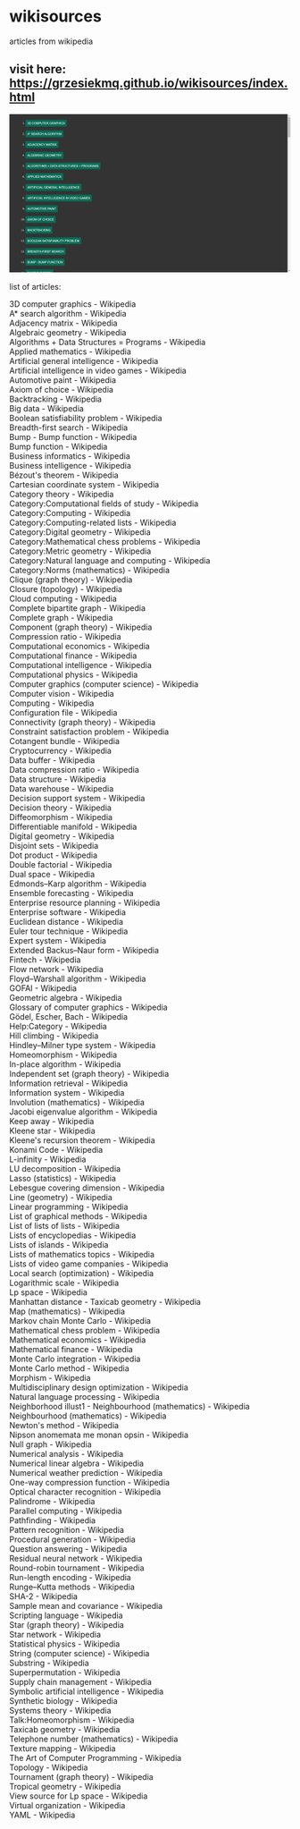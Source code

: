 # wikisources
articles from wikipedia
## visit here: https://grzesiekmq.github.io/wikisources/index.html  
  
![Screenshot](img.png)

list of articles:
  
    





 
3D computer graphics - Wikipedia  
A* search algorithm - Wikipedia  
Adjacency matrix - Wikipedia  
Algebraic geometry - Wikipedia  
Algorithms + Data Structures = Programs - Wikipedia  
Applied mathematics - Wikipedia  
Artificial general intelligence - Wikipedia  
Artificial intelligence in video games - Wikipedia  
Automotive paint - Wikipedia  
Axiom of choice - Wikipedia  
Backtracking - Wikipedia  
Big data - Wikipedia  
Boolean satisfiability problem - Wikipedia  
Breadth-first search - Wikipedia  
Bump - Bump function - Wikipedia  
Bump function - Wikipedia  
Business informatics - Wikipedia  
Business intelligence - Wikipedia  
Bézout's theorem - Wikipedia  
Cartesian coordinate system - Wikipedia  
Category theory - Wikipedia  
Category:Computational fields of study - Wikipedia  
Category:Computing - Wikipedia  
Category:Computing-related lists - Wikipedia  
Category:Digital geometry - Wikipedia  
Category:Mathematical chess problems - Wikipedia  
Category:Metric geometry - Wikipedia  
Category:Natural language and computing - Wikipedia  
Category:Norms (mathematics) - Wikipedia  
Clique (graph theory) - Wikipedia  
Closure (topology) - Wikipedia  
Cloud computing - Wikipedia  
Complete bipartite graph - Wikipedia  
Complete graph - Wikipedia  
Component (graph theory) - Wikipedia  
Compression ratio - Wikipedia  
Computational economics - Wikipedia  
Computational finance - Wikipedia  
Computational intelligence - Wikipedia  
Computational physics - Wikipedia  
Computer graphics (computer science) - Wikipedia  
Computer vision - Wikipedia  
Computing - Wikipedia  
Configuration file - Wikipedia  
Connectivity (graph theory) - Wikipedia  
Constraint satisfaction problem - Wikipedia  
Cotangent bundle - Wikipedia  
Cryptocurrency - Wikipedia  
Data buffer - Wikipedia  
Data compression ratio - Wikipedia  
Data structure - Wikipedia  
Data warehouse - Wikipedia  
Decision support system - Wikipedia  
Decision theory - Wikipedia  
Diffeomorphism - Wikipedia  
Differentiable manifold - Wikipedia  
Digital geometry - Wikipedia  
Disjoint sets - Wikipedia  
Dot product - Wikipedia  
Double factorial - Wikipedia  
Dual space - Wikipedia  
Edmonds–Karp algorithm - Wikipedia  
Ensemble forecasting - Wikipedia  
Enterprise resource planning - Wikipedia  
Enterprise software - Wikipedia  
Euclidean distance - Wikipedia  
Euler tour technique - Wikipedia  
Expert system - Wikipedia  
Extended Backus–Naur form - Wikipedia  
Fintech - Wikipedia  
Flow network - Wikipedia  
Floyd–Warshall algorithm - Wikipedia  
GOFAI - Wikipedia  
Geometric algebra - Wikipedia  
Glossary of computer graphics - Wikipedia  
Gödel, Escher, Bach - Wikipedia  
Help:Category - Wikipedia  
Hill climbing - Wikipedia  
Hindley–Milner type system - Wikipedia  
Homeomorphism - Wikipedia  
In-place algorithm - Wikipedia  
Independent set (graph theory) - Wikipedia  
Information retrieval - Wikipedia  
Information system - Wikipedia  
Involution (mathematics) - Wikipedia  
Jacobi eigenvalue algorithm - Wikipedia  
Keep away - Wikipedia  
Kleene star - Wikipedia  
Kleene's recursion theorem - Wikipedia  
Konami Code - Wikipedia  
L-infinity - Wikipedia  
LU decomposition - Wikipedia  
Lasso (statistics) - Wikipedia  
Lebesgue covering dimension - Wikipedia  
Line (geometry) - Wikipedia  
Linear programming - Wikipedia  
List of graphical methods - Wikipedia  
List of lists of lists - Wikipedia  
Lists of encyclopedias - Wikipedia  
Lists of islands - Wikipedia  
Lists of mathematics topics - Wikipedia  
Lists of video game companies - Wikipedia  
Local search (optimization) - Wikipedia  
Logarithmic scale - Wikipedia  
Lp space - Wikipedia  
Manhattan distance - Taxicab geometry - Wikipedia  
Map (mathematics) - Wikipedia  
Markov chain Monte Carlo - Wikipedia  
Mathematical chess problem - Wikipedia  
Mathematical economics - Wikipedia  
Mathematical finance - Wikipedia  
Monte Carlo integration - Wikipedia  
Monte Carlo method - Wikipedia  
Morphism - Wikipedia  
Multidisciplinary design optimization - Wikipedia  
Natural language processing - Wikipedia  
Neighborhood illust1 - Neighbourhood (mathematics) - Wikipedia  
Neighbourhood (mathematics) - Wikipedia  
Newton's method - Wikipedia  
Nipson anomemata me monan opsin - Wikipedia  
Null graph - Wikipedia  
Numerical analysis - Wikipedia  
Numerical linear algebra - Wikipedia  
Numerical weather prediction - Wikipedia  
One-way compression function - Wikipedia  
Optical character recognition - Wikipedia  
Palindrome - Wikipedia  
Parallel computing - Wikipedia  
Pathfinding - Wikipedia  
Pattern recognition - Wikipedia  
Procedural generation - Wikipedia  
Question answering - Wikipedia  
Residual neural network - Wikipedia  
Round-robin tournament - Wikipedia  
Run-length encoding - Wikipedia  
Runge–Kutta methods - Wikipedia  
SHA-2 - Wikipedia  
Sample mean and covariance - Wikipedia  
Scripting language - Wikipedia  
Star (graph theory) - Wikipedia  
Star network - Wikipedia  
Statistical physics - Wikipedia  
String (computer science) - Wikipedia  
Substring - Wikipedia  
Superpermutation - Wikipedia  
Supply chain management - Wikipedia  
Symbolic artificial intelligence - Wikipedia  
Synthetic biology - Wikipedia  
Systems theory - Wikipedia  
Talk:Homeomorphism - Wikipedia  
Taxicab geometry - Wikipedia  
Telephone number (mathematics) - Wikipedia  
Texture mapping - Wikipedia  
The Art of Computer Programming - Wikipedia  
Topology - Wikipedia  
Tournament (graph theory) - Wikipedia  
Tropical geometry - Wikipedia  
View source for Lp space - Wikipedia  
Virtual organization - Wikipedia  
YAML - Wikipedia 
